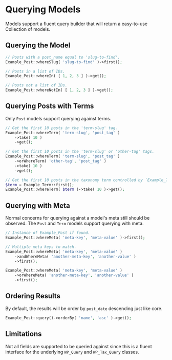 Querying Models
===============

Models support a fluent query builder that will return a easy-to-use Collection of models.

## Querying the Model
```php
// Posts with a post_name equal to 'slug-to-find'.
Example_Post::whereSlug( 'slug-to-find' )->first();

// Posts in a list of IDs.
Example_Post::whereIn( [ 1, 2, 3 ] )->get();

// Posts not a list of IDs.
Example_Post::whereNotIn( [ 1, 2, 3 ] )->get();
```

## Querying Posts with Terms
Only `Post` models support querying against terms.

```php
// Get the first 10 posts in the 'term-slug' tag.
Example_Post::whereTerm( 'term-slug', 'post_tag' )
	->take( 10 )
	->get();

// Get the first 10 posts in the 'term-slug' or 'other-tag' tags.
Example_Post::whereTerm( 'term-slug', 'post_tag' )
	->orWhereTerm( 'other-tag', 'post_tag' )
	->take( 10 )
	->get();

// Get the first 10 posts in the taxonomy term controlled by `Example_Term`.
$term = Example_Term::first();
Example_Post::whereTerm( $term )->take( 10 )->get();
```

## Querying with Meta
Normal concerns for querying against a model's meta still should be observed. The `Post` and `Term` models support querying with meta.

```php
// Instance of Example_Post if found.
Example_Post::whereMeta( 'meta-key', 'meta-value' )->first();

// Multiple meta keys to match.
Example_Post::whereMeta( 'meta-key', 'meta-value' )
	->andWhereMeta( 'another-meta-key', 'another-value' )
	->first();

Example_Post::whereMeta( 'meta-key', 'meta-value' )
	->orWhereMeta( 'another-meta-key', 'another-value' )
	->first();
```

## Ordering Results
By default, the results will be order by `post_date` descending just like core.

```php
Example_Post::query()->orderBy( 'name', 'asc' )->get();
```

## Limitations
Not all fields are supported to be queried against since this is a fluent interface for the underlying `WP_Query` and `WP_Tax_Query` classes.
